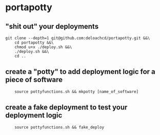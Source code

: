 # portapotty

## "shit out" your deployments
```
git clone --depth=1 git@github.com:deloachcd/portapotty.git &&\
	cd portapotty &&\
	chmod u+x ./deploy.sh &&\
	./deploy.sh &&\
	cd ..
```

## create a "potty" to add deployment logic for a piece of software
```
	source pottyfunctions.sh && mkpotty [name_of_software]
```

## create a fake deployment to test your deployment logic

```
	source pottyfunctions.sh && fake_deploy
```
